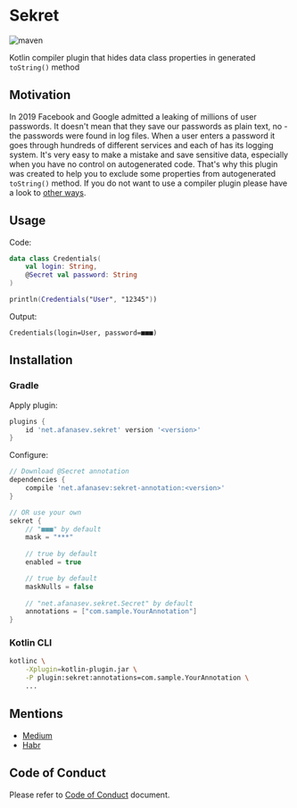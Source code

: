 # Sekret

![maven](https://maven-badges.herokuapp.com/maven-central/net.afanasev/sekret-annotation/badge.svg?style=flat
)

Kotlin compiler plugin that hides data class properties in generated `toString()` method

## Motivation

In 2019 Facebook and Google admitted a leaking of millions of user passwords. 
It doesn't mean that they save our passwords as plain text, no - the passwords were found in log files. 
When a user enters a password it goes through hundreds of different services and each of has its logging system. 
It's very easy to make a mistake and save sensitive data, especially when you have no control on autogenerated code.
That's why this plugin was created to help you to exclude some properties from autogenerated `toString()` method. 
If you do not want to use a compiler plugin please have a look to [other ways](https://afanasev.net/kotlin/data-class/2019/08/13/kotlin-data-class-tostirng-hide.html).

## Usage

Code:

```kotlin
data class Credentials(
    val login: String, 
    @Secret val password: String
)

println(Credentials("User", "12345")) 
```

Output:

```text
Credentials(login=User, password=■■■)
```

## Installation

### Gradle

Apply plugin:

```groovy
plugins {
    id 'net.afanasev.sekret' version '<version>'
}
```

Configure:
```groovy
// Download @Secret annotation
dependencies {
    compile 'net.afanasev:sekret-annotation:<version>'
}

// OR use your own
sekret {
    // "■■■" by default
    mask = "***"    
    
    // true by default
    enabled = true

    // true by default
    maskNulls = false
    
    // "net.afanasev.sekret.Secret" by default
    annotations = ["com.sample.YourAnnotation"] 
}
```

### Kotlin CLI

```bash
kotlinc \
    -Xplugin=kotlin-plugin.jar \
    -P plugin:sekret:annotations=com.sample.YourAnnotation \
    ...
```

## Mentions

- [Medium](https://medium.com/@jokuskay/how-to-exclude-properties-from-tostring-of-kotlin-data-classes-f8dc04b8c45e)
- [Habr](https://habr.com/ru/company/digital-ecosystems/blog/459062/)

## Code of Conduct

Please refer to [Code of Conduct](CODE_OF_CONDUCT.md) document.
